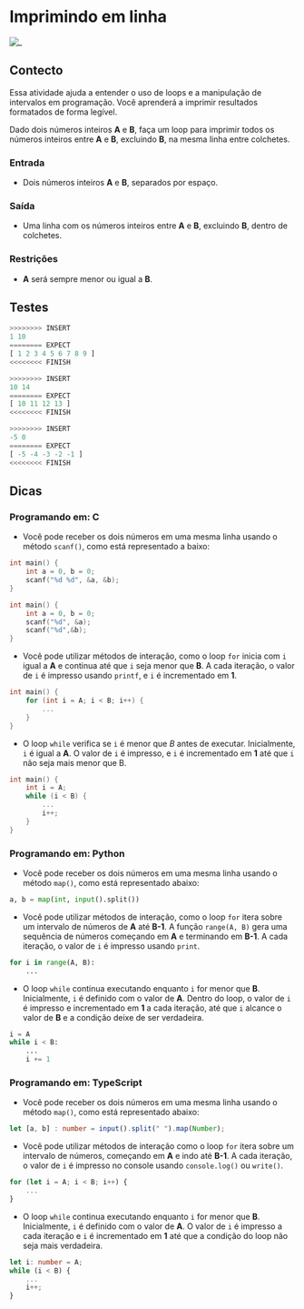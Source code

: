 # Imprimindo em linha

![_](cover.jpg)

## Contecto

Essa atividade ajuda a entender o uso de loops e a manipulação de intervalos em programação. Você aprenderá a imprimir resultados formatados de forma legível.

Dado dois números inteiros **A** e **B**, faça um loop para imprimir todos os números inteiros entre **A** e **B**, excluindo **B**, na mesma linha entre colchetes.

### Entrada

- Dois números inteiros **A** e **B**, separados por espaço.

### Saída

- Uma linha com os números inteiros entre **A** e **B**, excluindo **B**, dentro de colchetes.

### Restrições

- **A** será sempre menor ou igual a **B**.

## Testes

```py
>>>>>>>> INSERT
1 10
======== EXPECT
[ 1 2 3 4 5 6 7 8 9 ]
<<<<<<<< FINISH
```

```py
>>>>>>>> INSERT
10 14
======== EXPECT
[ 10 11 12 13 ]
<<<<<<<< FINISH
```

```py
>>>>>>>> INSERT
-5 0
======== EXPECT
[ -5 -4 -3 -2 -1 ]
<<<<<<<< FINISH

```

## Dicas

### Programando em: C

- Você pode receber os dois números em uma mesma linha usando o método `scanf()`, como está representado a baixo:

```C
int main() {
    int a = 0, b = 0;
    scanf("%d %d", &a, &b);
}
```

```C
int main() {
    int a = 0, b = 0;
    scanf("%d", &a);
    scanf("%d",&b);
}
```

- Você pode utilizar métodos de interação, como o loop `for` inicia com `i` igual a **A** e continua até que `i` seja menor que **B**. A cada iteração, o valor de `i` é impresso usando `printf`, e `i` é incrementado em **1**.

```c
int main() {
    for (int i = A; i < B; i++) {
        ...
    }
}
```

- O loop `while` verifica se `i` é menor que *B* antes de executar. Inicialmente, `i` é igual a **A**. O valor de `i` é impresso, e `i` é incrementado em **1** até que `i` não seja mais menor que B.

```C
int main() {
    int i = A;
    while (i < B) {
        ...
        i++;
    }
}
```

### Programando em: Python

- Você pode receber os dois números em uma mesma linha usando o método `map()`, como está representado abaixo:

```py
a, b = map(int, input().split())
```

- Você pode utilizar métodos de interação, como o loop `for` itera sobre um intervalo de números de **A** até **B-1**. A função `range(A, B)` gera uma sequência de números começando em **A** e terminando em **B-1**. A cada iteração, o valor de `i` é impresso usando `print`.

```py
for i in range(A, B):
    ...
```

- O loop `while` continua executando enquanto `i` for menor que **B**. Inicialmente, `i` é definido com o valor de  **A**. Dentro do loop, o valor de `i` é impresso e incrementado em **1** a cada iteração, até que `i` alcance o valor de **B** e a condição deixe de ser verdadeira.

```py
i = A
while i < B:
    ...
    i += 1
```

### Programando em: TypeScript

- Você pode receber os dois números em uma mesma linha usando o método `map()`, como está representado abaixo:

```ts
let [a, b] : number = input().split(" ").map(Number);
```

- Você pode utilizar métodos de interação como o loop `for` itera sobre um intervalo de números, começando em **A** e indo até **B-1**. A cada iteração, o valor de `i` é impresso no console usando `console.log()` ou `write()`.

```ts
for (let i = A; i < B; i++) {
    ...
}
```

- O loop `while` continua executando enquanto `i` for menor que **B**. Inicialmente, `i` é definido com o valor de **A**. O valor de `i` é impresso a cada iteração e `i` é incrementado em **1** até que a condição do loop não seja mais verdadeira.

```ts
let i: number = A;
while (i < B) {
    ...
    i++;
}
```
